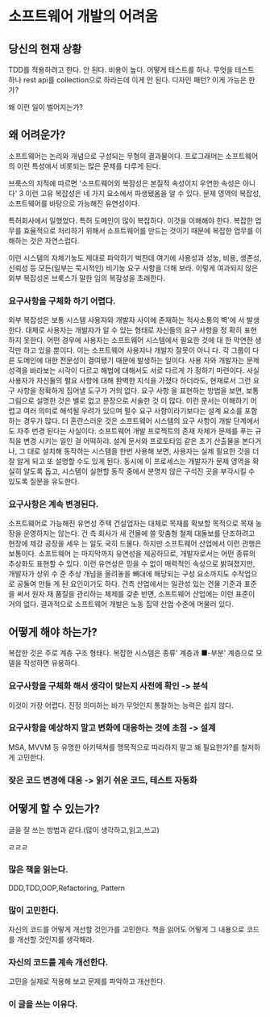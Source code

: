 # 소프트웨어 개발의 어려움

## 당신의 현재 상황

TDD를 적용하려고 한다. 안 된다. 비용이 높다. 어떻게 테스트를 하나. 무엇을 테스트 하나
rest api를 collection으로 하라는데 이게 안 된다.
디자인 패턴? 이게 가능은 한가?

왜 이런 일이 벌어지는가?

## 왜 어려운가?

소프트웨어는 논리와 개념으로 구성되는 무형의 결과물이다.
프로그래머는 소프트웨어의 이런 특성에서 비롯되는 많은 문제를 다루게 된다.

브룩스의 지적에 따르면 '소프트웨어외 복잠성은 본질적 속성이지 우연한 속성은 아니다' 3 이런 고유 복잡성은 네 가지 요소에서 파생됐옴을 알 수 있다. 문제 영역의 복잡성, 소프트웨어를 바탕으로 가능해진 유연성이다.

특허회사에서 일했었다. 특허 도메인이 많이 복잡하다. 이것을 이해해야 한다.
복잡한 업무를 효율적으로 처리하기 위해서 소프트웨어를 만드는 것이기 때문에 복잡한 업무를 이해하는 것은 자연스럽다.

이런 시스템의 자체기눙도 제대로 파악하기 벅찬데 여기에 사용성과 성눙, 비용, 생존성, 신뢰성 등 모든(일부는 묵시적인) 비기눙 요구 사항을 더해 보라. 이렇게 여과되지 않은 외부 복잡성온 브룩스가 말한 임의 복잠성을 초래한다.

### 요구사항을 구체화 하기 어렵다.

외부 복잡성은 보통 시스템 사용자와 개발자 사이에 존재하는 적사소통의 벽'에 서 발생한다. 대체로 사용자는 개발자가 알 수 있는 형태로 자신들의 요구 사항을 정 확히 표현하지 못한다. 어떤 경우에 사용자는 소프트웨어 시스템에서 필요한 것에 대
한 막연한 생각만 하고 있을 뿐이다. 이는 소프트웨어 사용자나 개발자 잘못이 아니 다. 각 그룹이 다른 도메인에 대한 전문성이 결여됐기 때문에 발생하는 일이다. 사용 자와 개발자는 문제 성격을 바라보는 시각이 다르고 해법에 대해서도 서로 다르게 가 정하기 마련이다. 사실 사용자가 자신둘의 펄요 사항에 대해 완벽한 지식을 가졌다 하더라도, 현재로서 그런 요구 사항을 정확하게 집어낼 도구가 거의 없다. 요구 사항 을 표현하는 방법을 보면, 보통 그림으로 설명한 것은 별로 없고 문장으로 서술한 것 이 많다. 이런 문서는 이해하기 어렵고 여러 의미로 해석될 우려가 있으며 펄수 요구 사항이라기보다는 설계 요소를 포함하는 경우가 많다.
더 혼란스러운 것은 소프트웨어 시스템의 요구 사항이 개발 단계에서도 자주 번경
된다는 사실이다. 소프트웨어 개발 프로젝트의 존재 자체가 문제를 푸는 규칙을 변경
시키는 일인 걸 어떡하랴. 설계 문서와 프로토타입 같은 초기 산출물을 본다거나, 그 대로 설치해 동작하는 시스템을 한번 사용해 보면, 사용자는 실제 필요한 것을 더 잘
알게 되고 또 설명할 수도 있게 된다. 동시에 이 프로세스는 개발자가 문제 영역을 확 실히 알도록 돕고, 시스템이 실현할 동작 중에서 분명치 않은 구석진 곳을 부각시킬 수 있도록 질문을 유도한다.

### 요구사항은 계속 변경된다.

소프트웨어로 가능해진 유연성
주텍 건설업자는 대체로 목재를 확보할 목적으로 목재 농장을 운영하지는 않는다. 건 측 회사가 새 건물에 쓸 맞춤형 철제 대둘보를 단조하려고 현장에 제강 공장을 세우 는 일도 국히 드물다. 하지만 소프트웨어 산업에서 이런 관행은 보통이다. 소프트웨어 는 마지막까지 유연성을 제공하므로, 개발자로서는 어떤 종류의 추상화도 표현할 수 있다. 이런 유연성은 믿을 수 없이 매력적인 속성으로 밝혀졌지만, 개발자가 상위 수 준 추상 개넘을 올려놓을 뼈대에 해당되는 구성 요소까지도 수작업으로 공둘여 만들 게 된 요인이기도 하다. 건측 산업에서는 일관성 있는 건물 기준과 표준을 써서 원자 재 품질을 관리하는 체제를 갖춘 반면, 소프트웨어 산업에는 이런 표준이 거의 없다. 결과적으로 소프트웨어 개발은 노동 집약 산업 수준에 머물러 있다.

## 어떻게 해야 하는가?

복잡한 것은 주로 계층 구조 형태다. 복잡한 시스템은 종류' 계층과 ■-부분' 계층으로 모델을 작성하면 유용하다.

### 요구사항을 구체화 해서 생각이 맞는지 사전에 확인 -> 분석

이것이 가장 어렵다. 진정 의미하는 바가 무엇인지 통찰하는 능력은 쉽지 않다.

### 요구사항을 예상하지 말고 변화에 대응하는 것에 초점 -> 설계

MSA, MVVM 등 유명한 아키텍쳐를 맹목적으로 따라하지 말고 왜 필요한가?를 철저하게 고민한다.

### 잦은 코드 변경에 대응 -> 읽기 쉬운 코드, 테스트 자동화

## 어떻게 할 수 있는가?

글을 잘 쓰는 방법과 같다.(많이 생각하고,읽고,쓰고)

ㄹㄹㄹ

### 많은 책을 읽는다.

DDD,TDD,OOP,Refactoring, Pattern

### 많이 고민한다.

자신의 코드를 어떻게 개선할 것인가를 고민한다. 책을 읽어도 어떻게 그 내용으로 코드를 개선할 것인지를 생각해라.

### 자신의 코드를 계속 개선한다.

고민을 실제로 적용해 보고 문제를 파악하고 개선한다.

### 이 글을 쓰는 이유다.
